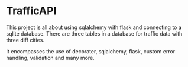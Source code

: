 # TrafficAPI

This project is all about using sqlalchemy with flask and connecting to a sqlite database.
There are three tables in a database for traffic data with three diff cities. 

It encompasses the use of decorater, sqlalchemy, flask, custom error handling, validation and many more. 
